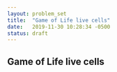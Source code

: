 ```yaml
---
layout: problem_set
title:  "Game of Life live cells"
date:   2019-11-30 10:28:34 -0500
status: draft
---
```


## Game of Life live cells <!-- omit in toc -->